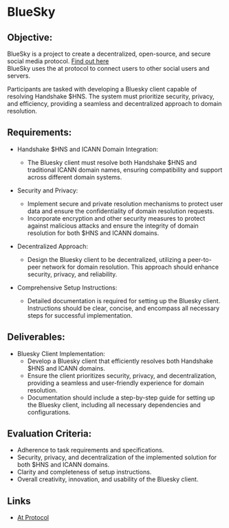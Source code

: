 # BlueSky

## Objective:

BlueSky is a project to create a decentralized, open-source, and secure social media protocol. [Find out here](https://bsky.social/about/)  
BlueSky uses the at protocol to connect users to other social users and servers. 

Participants are tasked with developing a Bluesky client capable of resolving Handshake $HNS. The system must prioritize security, privacy, and efficiency, providing a seamless and decentralized approach to domain resolution.

## Requirements:

- Handshake $HNS and ICANN Domain Integration:
  - The Bluesky client must resolve both Handshake $HNS and traditional ICANN domain names, ensuring compatibility and support across different domain systems.

- Security and Privacy:
  - Implement secure and private resolution mechanisms to protect user data and ensure the confidentiality of domain resolution requests.
  - Incorporate encryption and other security measures to protect against malicious attacks and ensure the integrity of domain resolution for both $HNS and ICANN domains.

- Decentralized Approach:
  - Design the Bluesky client to be decentralized, utilizing a peer-to-peer network for domain resolution. This approach should enhance security, privacy, and reliability.

- Comprehensive Setup Instructions:
  - Detailed documentation is required for setting up the Bluesky client. Instructions should be clear, concise, and encompass all necessary steps for successful implementation.

## Deliverables:

- Bluesky Client Implementation:
  - Develop a Bluesky client that efficiently resolves both Handshake $HNS and ICANN domains.
  - Ensure the client prioritizes security, privacy, and decentralization, providing a seamless and user-friendly experience for domain resolution.
  - Documentation should include a step-by-step guide for setting up the Bluesky client, including all necessary dependencies and configurations.

## Evaluation Criteria:

- Adherence to task requirements and specifications.
- Security, privacy, and decentralization of the implemented solution for both $HNS and ICANN domains.
- Clarity and completeness of setup instructions.
- Overall creativity, innovation, and usability of the Bluesky client.



## Links

- [At Protocol](https://atproto.com/guides/overview)